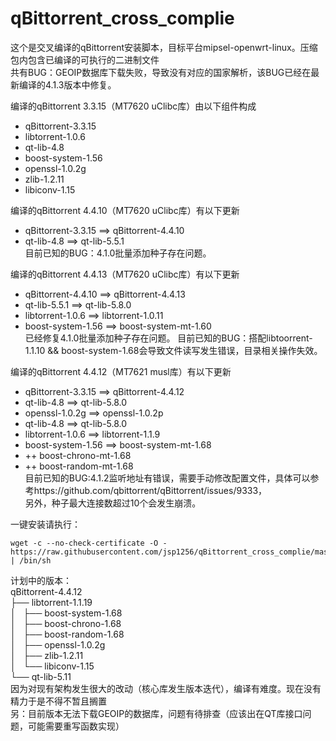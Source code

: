 # qBittorrent_cross_complie
这个是交叉编译的qBittorrent安装脚本，目标平台mipsel-openwrt-linux。压缩包内包含已编译的可执行的二进制文件  
共有BUG：GEOIP数据库下载失败，导致没有对应的国家解析，该BUG已经在最新编译的4.1.3版本中修复。

编译的qBittorrent 3.3.15（MT7620 uClibc库）由以下组件构成  
* qBittorrent-3.3.15
* libtorrent-1.0.6
* qt-lib-4.8
* boost-system-1.56
* openssl-1.0.2g  
* zlib-1.2.11  
* libiconv-1.15  

编译的qBittorrent 4.4.10（MT7620 uClibc库）有以下更新  
* qBittorrent-3.3.15 ==> qBittorrent-4.4.10
* qt-lib-4.8 ==> qt-lib-5.5.1  
目前已知的BUG：4.1.0批量添加种子存在问题。

编译的qBittorrent 4.4.13（MT7620 uClibc库）有以下更新  
* qBittorrent-4.4.10 ==> qBittorrent-4.4.13
* qt-lib-5.5.1 ==> qt-lib-5.8.0  
* libtorrent-1.0.6 ==> libtorrent-1.0.11  
* boost-system-1.56 ==> boost-system-mt-1.60  
已经修复4.1.0批量添加种子存在问题。
目前已知的BUG：搭配libtoorrent-1.1.10 && boost-system-1.68会导致文件读写发生错误，目录相关操作失效。

编译的qBittorrent 4.4.12（MT7621 musl库）有以下更新  
* qBittorrent-3.3.15 ==> qBittorrent-4.4.12
* qt-lib-4.8 ==> qt-lib-5.8.0  
* openssl-1.0.2g ==> openssl-1.0.2p
* qt-lib-4.8 ==> qt-lib-5.8.0  
* libtorrent-1.0.6 ==> libtorrent-1.1.9  
* boost-system-1.56 ==> boost-system-mt-1.68  
* ++ boost-chrono-mt-1.68 
* ++ boost-random-mt-1.68  
目前已知的BUG:4.1.2监听地址有错误，需要手动修改配置文件，具体可以参考https://github.com/qbittorrent/qBittorrent/issues/9333，  
另外，种子最大连接数超过10个会发生崩溃。

一键安装请执行：  
~~~
wget -c --no-check-certificate -O - https://raw.githubusercontent.com/jsp1256/qBittorrent_cross_complie/master/qBittorrent_install_oneclick.sh | /bin/sh 
~~~
  
计划中的版本：  
qBittorrent-4.4.12  
├── libtorrent-1.1.19  
│   ├── boost-system-1.68  
│   ├── boost-chrono-1.68  
│   ├── boost-random-1.68  
│   ├── openssl-1.0.2g   
│   ├── zlib-1.2.11  
│   └── libiconv-1.15  
└── qt-lib-5.11  
因为对现有架构发生很大的改动（核心库发生版本迭代），编译有难度。现在没有精力于是不得不暂且搁置  
另：目前版本无法下载GEOIP的数据库，问题有待排查（应该出在QT库接口问题，可能需要重写函数实现）  
